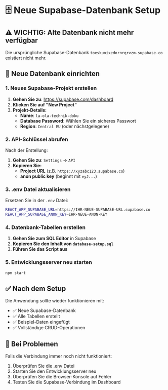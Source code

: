 # 🗄️ Neue Supabase-Datenbank Setup

## ⚠️ WICHTIG: Alte Datenbank nicht mehr verfügbar

Die ursprüngliche Supabase-Datenbank `toeskuoixedornrqrvzm.supabase.co` existiert nicht mehr.

## 🚀 Neue Datenbank einrichten

### 1. Neues Supabase-Projekt erstellen

1. **Gehen Sie zu**: https://supabase.com/dashboard
2. **Klicken Sie auf "New Project"**
3. **Projekt-Details:**
   - **Name**: `la-ola-technik-doku`
   - **Database Password**: Wählen Sie ein sicheres Passwort
   - **Region**: `Central EU` (oder nächstgelegene)

### 2. API-Schlüssel abrufen

Nach der Erstellung:
1. **Gehen Sie zu**: `Settings` → `API`
2. **Kopieren Sie:**
   - **Project URL** (z.B. `https://xyzabc123.supabase.co`)
   - **anon public key** (beginnt mit `eyJ...`)

### 3. .env Datei aktualisieren

Ersetzen Sie in der `.env` Datei:
```bash
REACT_APP_SUPABASE_URL=https://IHR-NEUE-SUPABASE-URL.supabase.co
REACT_APP_SUPABASE_ANON_KEY=IHR-NEUE-ANON-KEY
```

### 4. Datenbank-Tabellen erstellen

1. **Gehen Sie zum SQL Editor** in Supabase
2. **Kopieren Sie den Inhalt von `database-setup.sql`**
3. **Führen Sie das Script aus**

### 5. Entwicklungsserver neu starten

```bash
npm start
```

## ✅ Nach dem Setup

Die Anwendung sollte wieder funktionieren mit:
- ✅ Neue Supabase-Datenbank
- ✅ Alle Tabellen erstellt
- ✅ Beispiel-Daten eingefügt
- ✅ Vollständige CRUD-Operationen

## 🔧 Bei Problemen

Falls die Verbindung immer noch nicht funktioniert:
1. Überprüfen Sie die .env Datei
2. Starten Sie den Entwicklungsserver neu
3. Überprüfen Sie die Browser-Konsole auf Fehler
4. Testen Sie die Supabase-Verbindung im Dashboard
